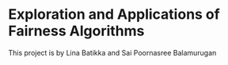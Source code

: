 # Exploration and Applications of Fairness Algorithms
This project is by Lina Batikka and Sai Poornasree Balamurugan
